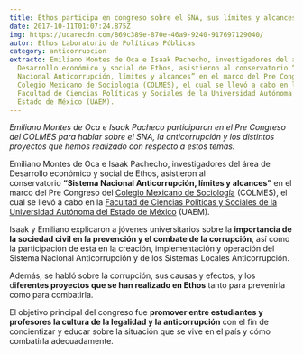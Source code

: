 ```yaml
---
title: Ethos participa en congreso sobre el SNA, sus límites y alcances
date: 2017-10-11T01:07:24.875Z
img: https://ucarecdn.com/869c389e-870e-46a9-9240-917697129040/
autor: Ethos Laboratorio de Políticas Públicas
category: anticorrupcion
extracto: Emiliano Montes de Oca e Isaak Pachecho, investigadores del área de
  Desarrollo económico y social de Ethos, asistieron al conservatorio “Sistema
  Nacional Anticorrupción, límites y alcances” en el marco del Pre Congreso del
  Colegio Mexicano de Sociología (COLMES), el cual se llevó a cabo en la
  Facultad de Ciencias Políticas y Sociales de la Universidad Autónoma del
  Estado de México (UAEM).
---
```

*Emiliano Montes de Oca e Isaak Pacheco participaron en el Pre Congreso del COLMES para hablar sobre el SNA, la anticorrupción y los distintos proyectos que hemos realizado con respecto a estos temas.*

Emiliano Montes de Oca e Isaak Pachecho, investigadores del área de Desarrollo económico y social de Ethos, asistieron al conservatorio **“Sistema Nacional Anticorrupción, límites y alcances”** en el marco del Pre Congreso del [Colegio Mexicano de Sociología](https://congresocolmes.wixsite.com/congresocolmes) (COLMES), el cual se llevó a cabo en la [Facultad de Ciencias Políticas y Sociales de la Universidad Autónoma del Estado de México](http://www.politicas.uaemex.mx/) (UAEM).

Isaak y Emiliano explicaron a jóvenes universitarios sobre la **importancia de la sociedad civil en la prevención y el combate de la corrupción**, así como la participación de esta en la creación, implementación y operación del Sistema Nacional Anticorrupción y de los Sistemas Locales Anticorrupción. 

Además, se habló sobre la corrupción, sus causas y efectos, y los d**iferentes proyectos que se han realizado en Ethos** tanto para prevenirla como para combatirla.

El objetivo principal del congreso fue **promover entre estudiantes y profesores la cultura de la legalidad y la anticorrupción** con el fin de concientizar y educar sobre la situación que se vive en el país y cómo combatirla adecuadamente.